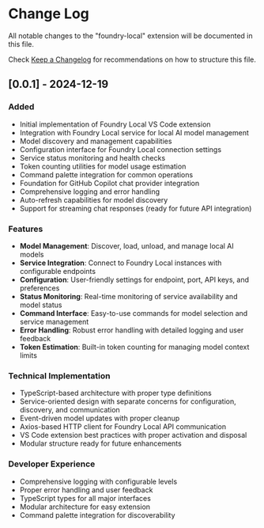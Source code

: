 # Change Log

All notable changes to the "foundry-local" extension will be documented in this file.

Check [Keep a Changelog](http://keepachangelog.com/) for recommendations on how to structure this file.

## [0.0.1] - 2024-12-19

### Added
- Initial implementation of Foundry Local VS Code extension
- Integration with Foundry Local service for local AI model management
- Model discovery and management capabilities
- Configuration interface for Foundry Local connection settings
- Service status monitoring and health checks
- Token counting utilities for model usage estimation
- Command palette integration for common operations
- Foundation for GitHub Copilot chat provider integration
- Comprehensive logging and error handling
- Auto-refresh capabilities for model discovery
- Support for streaming chat responses (ready for future API integration)

### Features
- **Model Management**: Discover, load, unload, and manage local AI models
- **Service Integration**: Connect to Foundry Local instances with configurable endpoints
- **Configuration**: User-friendly settings for endpoint, port, API keys, and preferences
- **Status Monitoring**: Real-time monitoring of service availability and model status
- **Command Interface**: Easy-to-use commands for model selection and service management
- **Error Handling**: Robust error handling with detailed logging and user feedback
- **Token Estimation**: Built-in token counting for managing model context limits

### Technical Implementation
- TypeScript-based architecture with proper type definitions
- Service-oriented design with separate concerns for configuration, discovery, and communication
- Event-driven model updates with proper cleanup
- Axios-based HTTP client for Foundry Local API communication
- VS Code extension best practices with proper activation and disposal
- Modular structure ready for future enhancements

### Developer Experience
- Comprehensive logging with configurable levels
- Proper error handling and user feedback
- TypeScript types for all major interfaces
- Modular architecture for easy extension
- Command palette integration for discoverability
